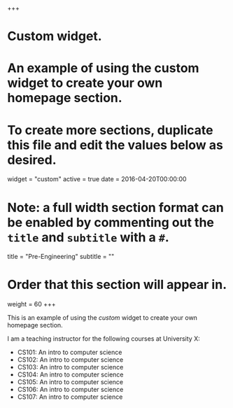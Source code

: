 +++
# Custom widget.
# An example of using the custom widget to create your own homepage section.
# To create more sections, duplicate this file and edit the values below as desired.
widget = "custom"
active = true
date = 2016-04-20T00:00:00

# Note: a full width section format can be enabled by commenting out the `title` and `subtitle` with a `#`.
title = "Pre-Engineering"
subtitle = ""

# Order that this section will appear in.
weight = 60
+++

This is an example of using the _custom_ widget to create your own homepage section.

I am a teaching instructor for the following courses at University X:

* CS101: An intro to computer science
* CS102: An intro to computer science
* CS103: An intro to computer science
* CS104: An intro to computer science
* CS105: An intro to computer science
* CS106: An intro to computer science
* CS107: An intro to computer science
